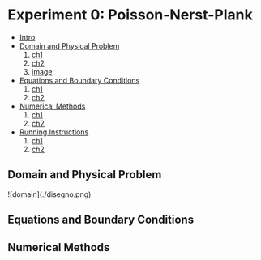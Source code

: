 # Experiment 0: Poisson-Nerst-Plank
* [Intro](#int)
* [Domain and Physical Problem](#a0)
    1. [ch1](#a1)
    2. [ch2](#a2)
    3. [image](#ciao)
* [Equations and Boundary Conditions](#b0)
    1. [ch1](#b1)
    2. [ch2](#b2)
* [Numerical Methods](#c0)
    1. [ch1](#c1)
    2. [ch2](#c2)
* [Running Instructions](#d0)
    1. [ch1](#d1)
    2. [ch2](#d2)

<h2 id="a0">Domain and Physical Problem</h2>
![domain](./disegno.png)

<h2 id="b0">Equations and Boundary Conditions</h2>

<h2 id="c0">Numerical Methods</h2>


